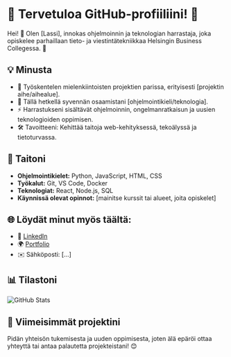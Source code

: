 # 🌟 Tervetuloa GitHub-profiiliini! 🌟

Hei! 👋 Olen [Lassi], innokas ohjelmoinnin ja teknologian harrastaja, joka opiskelee parhaillaan tieto- ja viestintätekniikkaa Helsingin Business Collegessa. 🚀

## 💡 Minusta
- 🔭 Työskentelen mielenkiintoisten projektien parissa, erityisesti [projektin aihe/aihealue].
- 🌱 Tällä hetkellä syvennän osaamistani [ohjelmointikieli/teknologia].
- ⚡ Harrastukseni sisältävät ohjelmoinnin, ongelmanratkaisun ja uusien teknologioiden oppimisen.
- 🛠️ Tavoitteeni: Kehittää taitoja web-kehityksessä, tekoälyssä ja tietoturvassa.

## 🔧 Taitoni
- **Ohjelmointikielet:** Python, JavaScript, HTML, CSS
- **Työkalut:** Git, VS Code, Docker
- **Teknologiat:** React, Node.js, SQL
- **Käynnissä olevat opinnot:** [mainitse kurssit tai alueet, joita opiskelet]

## 🌐 Löydät minut myös täältä:
- 💼 [LinkedIn](https://linkedin.com/in/lassi.mort)
- 🌍 [Portfolio](https://lassimo.github.io/)
- ✉️ Sähköposti: [...]

## 📊 Tilastoni
![GitHub Stats](https://github-readme-stats.vercel.app/api?username=lassimo&show_icons=true&theme=radical)

## 🚀 Viimeisimmät projektini

Pidän yhteisön tukemisesta ja uuden oppimisesta, joten älä epäröi ottaa yhteyttä tai antaa palautetta projekteistani! 😊
